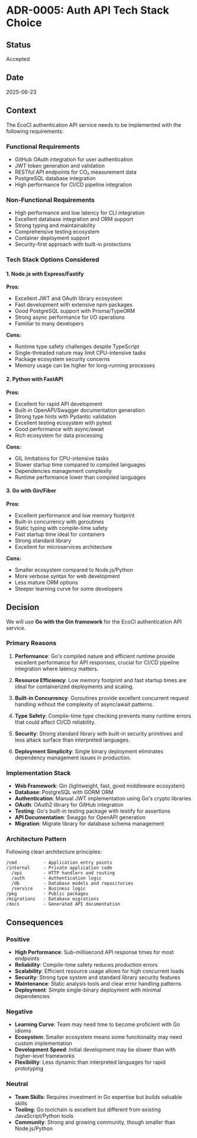 # ADR-0005: Auth API Tech Stack Choice

## Status

Accepted

## Date

2025-06-23

## Context

The EcoCI authentication API service needs to be implemented with the following requirements:

### Functional Requirements
- GitHub OAuth integration for user authentication
- JWT token generation and validation
- RESTful API endpoints for CO₂ measurement data
- PostgreSQL database integration
- High performance for CI/CD pipeline integration

### Non-Functional Requirements
- High performance and low latency for CLI integration
- Excellent database integration and ORM support
- Strong typing and maintainability
- Comprehensive testing ecosystem
- Container deployment support
- Security-first approach with built-in protections

### Tech Stack Options Considered

#### 1. Node.js with Express/Fastify
**Pros:**
- Excellent JWT and OAuth library ecosystem
- Fast development with extensive npm packages
- Good PostgreSQL support with Prisma/TypeORM
- Strong async performance for I/O operations
- Familiar to many developers

**Cons:**
- Runtime type safety challenges despite TypeScript
- Single-threaded nature may limit CPU-intensive tasks
- Package ecosystem security concerns
- Memory usage can be higher for long-running processes

#### 2. Python with FastAPI
**Pros:**
- Excellent for rapid API development
- Built-in OpenAPI/Swagger documentation generation
- Strong type hints with Pydantic validation
- Excellent testing ecosystem with pytest
- Good performance with async/await
- Rich ecosystem for data processing

**Cons:**
- GIL limitations for CPU-intensive tasks
- Slower startup time compared to compiled languages
- Dependencies management complexity
- Runtime performance lower than compiled languages

#### 3. Go with Gin/Fiber
**Pros:**
- Excellent performance and low memory footprint
- Built-in concurrency with goroutines
- Static typing with compile-time safety
- Fast startup time ideal for containers
- Strong standard library
- Excellent for microservices architecture

**Cons:**
- Smaller ecosystem compared to Node.js/Python
- More verbose syntax for web development
- Less mature ORM options
- Steeper learning curve for some developers

## Decision

We will use **Go with the Gin framework** for the EcoCI authentication API service.

### Primary Reasons

1. **Performance**: Go's compiled nature and efficient runtime provide excellent performance for API responses, crucial for CI/CD pipeline integration where latency matters.

2. **Resource Efficiency**: Low memory footprint and fast startup times are ideal for containerized deployments and scaling.

3. **Built-in Concurrency**: Goroutines provide excellent concurrent request handling without the complexity of async/await patterns.

4. **Type Safety**: Compile-time type checking prevents many runtime errors that could affect CI/CD reliability.

5. **Security**: Strong standard library with built-in security primitives and less attack surface than interpreted languages.

6. **Deployment Simplicity**: Single binary deployment eliminates dependency management issues in production.

### Implementation Stack

- **Web Framework**: Gin (lightweight, fast, good middleware ecosystem)
- **Database**: PostgreSQL with GORM ORM
- **Authentication**: Manual JWT implementation using Go's crypto libraries
- **OAuth**: OAuth2 library for GitHub integration
- **Testing**: Go's built-in testing package with testify for assertions
- **API Documentation**: Swaggo for OpenAPI generation
- **Migration**: Migrate library for database schema management

### Architecture Pattern

Following clean architecture principles:
```
/cmd          - Application entry points
/internal     - Private application code
  /api        - HTTP handlers and routing
  /auth       - Authentication logic
  /db         - Database models and repositories
  /service    - Business logic
/pkg          - Public packages
/migrations   - Database migrations
/docs         - Generated API documentation
```

## Consequences

### Positive

- **High Performance**: Sub-millisecond API response times for most endpoints
- **Reliability**: Compile-time safety reduces production errors
- **Scalability**: Efficient resource usage allows for high concurrent loads
- **Security**: Strong type system and standard library security features
- **Maintenance**: Static analysis tools and clear error handling patterns
- **Deployment**: Simple single-binary deployment with minimal dependencies

### Negative

- **Learning Curve**: Team may need time to become proficient with Go idioms
- **Ecosystem**: Smaller ecosystem means some functionality may need custom implementation
- **Development Speed**: Initial development may be slower than with higher-level frameworks
- **Flexibility**: Less dynamic than interpreted languages for rapid prototyping

### Neutral

- **Team Skills**: Requires investment in Go expertise but builds valuable skills
- **Tooling**: Go toolchain is excellent but different from existing JavaScript/Python tools
- **Community**: Strong and growing community, though smaller than Node.js/Python